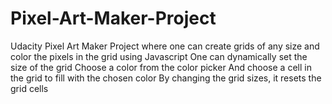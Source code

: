 # Pixel-Art-Maker-Project
Udacity Pixel Art Maker Project where one can create grids of any size and color the pixels in the grid using Javascript
One can dynamically set the size of the grid
Choose a color from the color picker 
And choose a cell in the grid to fill with the chosen color
By changing the grid sizes, it resets the grid cells

